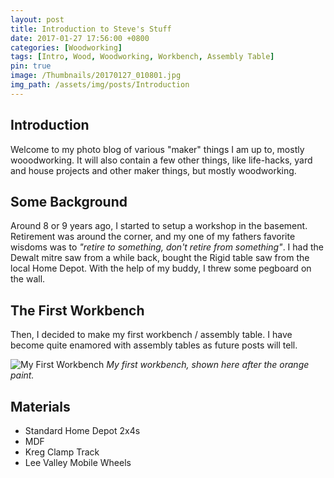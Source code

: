 ```yaml
---
layout: post
title: Introduction to Steve's Stuff
date: 2017-01-27 17:56:00 +0800
categories: [Woodworking]
tags: [Intro, Wood, Woodworking, Workbench, Assembly Table]
pin: true
image: /Thumbnails/20170127_010801.jpg
img_path: /assets/img/posts/Introduction
---
```


## Introduction

Welcome to my photo blog of various "maker" things I am up to, mostly wooodworking.  It will also contain a few other things, like life-hacks, yard and house projects and other maker things, but mostly woodworking.

## Some Background

Around 8 or 9 years ago, I started to setup a workshop in the basement.  Retirement was around the corner, and my one of my fathers favorite wisdoms was to _"retire to something, don't retire from something"_.  I had the Dewalt mitre saw from a while back, bought the Rigid table saw from the local Home Depot.  With the help of my buddy, I threw some pegboard on the wall.

## The First Workbench

Then, I decided to make my first workbench / assembly table.  I have become quite enamored with assembly tables as future posts will tell.

![My First Workbench][Orange Bench]
_My first workbench, shown here after the orange paint._

## Materials

- Standard Home Depot 2x4s
- MDF
- Kreg Clamp Track
- Lee Valley Mobile Wheels

[Orange Bench]: 20170202_151701.jpg
